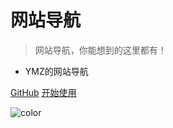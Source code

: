 <!-- _coverpage.md -->

# 网站导航

> 网站导航，你能想到的这里都有！

- YMZ的网站导航

[GitHub](https://github.com/ioh5/ioh5.github.io/)
[开始使用](/docs/README.md)
<!-- 背景色 -->
![color](#B7B7B7)

